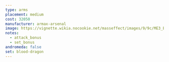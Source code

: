 ```yaml
---
type: arms
placement: medium
cost: 32050
manufacturer: armax-arsenal
image: https://vignette.wikia.nocookie.net/masseffect/images/9/9c/ME3_Blood_Dragon_Armor.png/revision/latest?cb=20120314192826
notes:
  - attack_bonus
  - set_bonus
andromeda: false
set: blood-dragon
---
```

